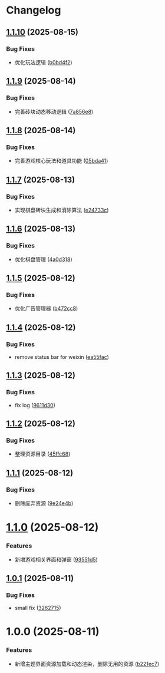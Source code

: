 <a name="readme-top"></a>

# Changelog

## [1.1.10](https://github.com/anguer/onet/compare/v1.1.9...v1.1.10) (2025-08-15)


### Bug Fixes

* 优化玩法逻辑 ([b0bd4f2](https://github.com/anguer/onet/commit/b0bd4f2178a707aaba94fc3b9a331c0a0e74b57b))

## [1.1.9](https://github.com/anguer/onet/compare/v1.1.8...v1.1.9) (2025-08-14)


### Bug Fixes

* 完善砖块动态移动逻辑 ([7a856e8](https://github.com/anguer/onet/commit/7a856e8961e7a18a649f260c8a0ca04c00639b5d))

## [1.1.8](https://github.com/anguer/onet/compare/v1.1.7...v1.1.8) (2025-08-14)


### Bug Fixes

* 完善游戏核心玩法和道具功能 ([05bda41](https://github.com/anguer/onet/commit/05bda415602bf9b0b090e766f4db13fb82778192))

## [1.1.7](https://github.com/anguer/onet/compare/v1.1.6...v1.1.7) (2025-08-13)


### Bug Fixes

* 实现棋盘砖块生成和消除算法 ([e24733c](https://github.com/anguer/onet/commit/e24733c08943e7ea33615d5606c3bcdeec12d454))

## [1.1.6](https://github.com/anguer/onet/compare/v1.1.5...v1.1.6) (2025-08-13)


### Bug Fixes

* 优化棋盘管理 ([4a0d318](https://github.com/anguer/onet/commit/4a0d318d295f13fc7bd13b41e52dbd9f531095da))

## [1.1.5](https://github.com/anguer/onet/compare/v1.1.4...v1.1.5) (2025-08-12)


### Bug Fixes

* 优化广告管理器 ([b472cc8](https://github.com/anguer/onet/commit/b472cc8b045f095a915fa34129430f04255b095c))

## [1.1.4](https://github.com/anguer/onet/compare/v1.1.3...v1.1.4) (2025-08-12)


### Bug Fixes

* remove status bar for weixin ([ea55fac](https://github.com/anguer/onet/commit/ea55fac151b536d68f887ad1a3c198a9bb78cf53))

## [1.1.3](https://github.com/anguer/onet/compare/v1.1.2...v1.1.3) (2025-08-12)


### Bug Fixes

* fix log ([9611d30](https://github.com/anguer/onet/commit/9611d30c3b27517a0bfd8c9d4120a04fdf7de9a0))

## [1.1.2](https://github.com/anguer/onet/compare/v1.1.1...v1.1.2) (2025-08-12)


### Bug Fixes

* 整理资源目录 ([45ffc68](https://github.com/anguer/onet/commit/45ffc68d179774d40cc23f22e1a7ce3f8789752d))

## [1.1.1](https://github.com/anguer/onet/compare/v1.1.0...v1.1.1) (2025-08-12)


### Bug Fixes

* 删除废弃资源 ([9e24e4b](https://github.com/anguer/onet/commit/9e24e4bc14181300cb9792717ea7994ec5a0d180))

# [1.1.0](https://github.com/anguer/onet/compare/v1.0.1...v1.1.0) (2025-08-12)


### Features

* 新增游戏相关界面和弹窗 ([93551d5](https://github.com/anguer/onet/commit/93551d561e9e30eb881c9b871aa315f72f3f2147))

## [1.0.1](https://github.com/anguer/onet/compare/v1.0.0...v1.0.1) (2025-08-11)


### Bug Fixes

* small fix ([3262715](https://github.com/anguer/onet/commit/3262715a85116b4d124e0fab924dc995be60e7ae))

# 1.0.0 (2025-08-11)


### Features

* 新增主题界面资源加载和动态渲染，删除无用的资源 ([b221ec7](https://github.com/anguer/onet/commit/b221ec7382db395b839f953b7237d1c15faf87a3))

